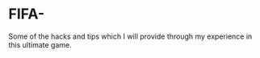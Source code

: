 # FIFA-
Some of the hacks and tips which I will provide through my experience in this ultimate game.
